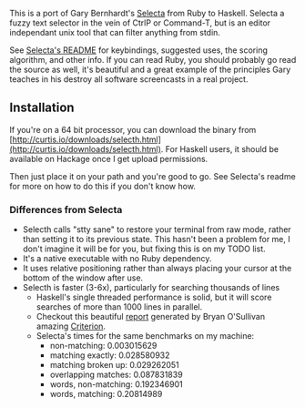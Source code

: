 This is a port of Gary Bernhardt's [Selecta](https://github.com/garybernhardt/selecta) from Ruby to Haskell. Selecta a fuzzy text selector in the vein of CtrlP or Command-T, but is an editor independant unix tool that can filter anything from stdin.  

See [Selecta's README](https://github.com/garybernhardt/selecta/blob/master/README.md) for keybindings, suggested uses, the scoring algorithm, and other info.  If you can read Ruby, you should probably go read the source as well, it's beautiful and a great example of the principles Gary teaches in his destroy all software screencasts in a real project.

## Installation
  If you're on a 64 bit processor, you can download the binary from [http://curtis.io/downloads/selecth.html](http://curtis.io/downloads/selecth.html).   For Haskell users, it should be available on Hackage once I get upload permissions.

  Then just place it on your path and you're good to go. See Selecta's readme for more on how to do this if you don't know how. 

### Differences from Selecta
  - Selecth calls "stty sane" to restore your terminal from raw mode, rather than
    setting it to its previous state.  This hasn't been a problem for me, I don't imagine it will be for you, but fixing this is on my TODO list.
  - It's a native executable with no Ruby dependency. 
  - It uses relative positioning rather than always placing your cursor at the bottom of the window after use.
  - Selecth is faster (3-6x), particularly for searching thousands of lines
    - Haskell's single threaded performance is solid, but it will score searches of more than 1000 lines in parallel.
    - Checkout this beautiful [report](http://curtis.io/final-report.html) generated by Bryan O'Sullivan amazing [Criterion](https://hackage.haskell.org/package/criterion).  
    - Selecta's times for the same benchmarks on my machine:
      - non-matching: 0.003015629
      - matching exactly: 0.028580932
      - matching broken up: 0.029262051
      - overlapping matches: 0.087831839
      - words, non-matching: 0.192346901
      - words, matching: 0.20814989
  

